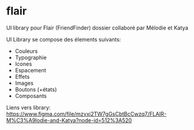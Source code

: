 # flair

UI library pour Flair (FriendFinder) dossier collaboré par Mélodie et Katya

UI Library se compose des élements suivants:
- Couleurs 
- Typographie
- Icones
- Espacement
- Effets
- Images
- Boutons (+états)
- Composants

Liens vers library: https://www.figma.com/file/mzvxi2TW7gGsCbtBcCwzq7/FLAIR-M%C3%A9lodie-and-Katya?node-id=512%3A520

